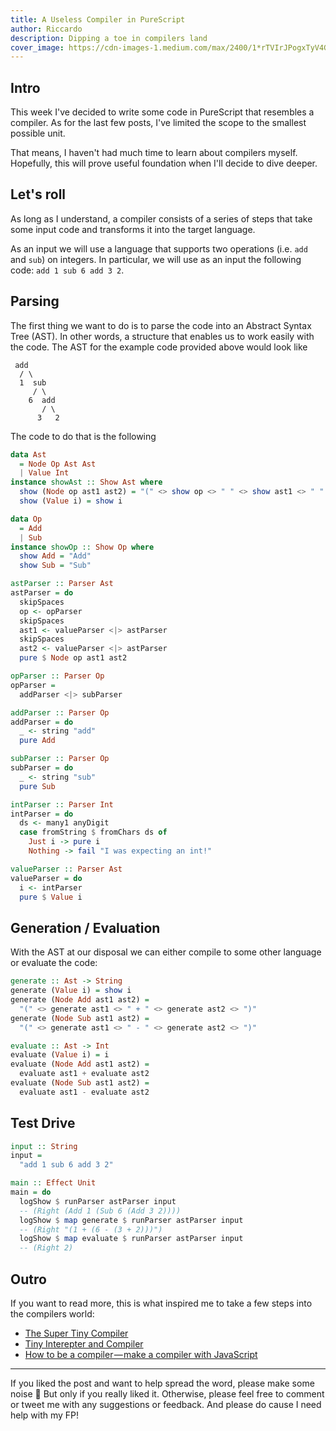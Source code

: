```yaml
---
title: A Useless Compiler in PureScript
author: Riccardo
description: Dipping a toe in compilers land
cover_image: https://cdn-images-1.medium.com/max/2400/1*rTVIrJPogxTyV4Guona3Pw.jpeg
---
```


## Intro

This week I've decided to write some code in PureScript that resembles a compiler. As for the last few posts, I've limited the scope to the smallest possible unit.

That means, I haven't had much time to learn about compilers myself. Hopefully, this will prove useful foundation when I'll decide to dive deeper.

## Let's roll

As long as I understand, a compiler consists of a series of steps that take some input code and transforms it into the target language.

As an input we will use a language that supports two operations (i.e. `add` and `sub`) on integers. In particular, we will use as an input the following code: `add 1 sub 6 add 3 2`.

## Parsing

The first thing we want to do is to parse the code into an Abstract Syntax Tree (AST). In other words, a structure that enables us to work easily with the code. The AST for the example code provided above would look like

```
 add
  / \
  1  sub
     / \
    6  add
       / \
      3   2
```

The code to do that is the following

```haskell
data Ast
  = Node Op Ast Ast
  | Value Int
instance showAst :: Show Ast where
  show (Node op ast1 ast2) = "(" <> show op <> " " <> show ast1 <> " " <> show ast2 <> ")"
  show (Value i) = show i

data Op
  = Add
  | Sub
instance showOp :: Show Op where
  show Add = "Add"
  show Sub = "Sub"

astParser :: Parser Ast
astParser = do
  skipSpaces
  op <- opParser
  skipSpaces
  ast1 <- valueParser <|> astParser
  skipSpaces
  ast2 <- valueParser <|> astParser
  pure $ Node op ast1 ast2

opParser :: Parser Op
opParser =
  addParser <|> subParser

addParser :: Parser Op
addParser = do
  _ <- string "add"
  pure Add

subParser :: Parser Op
subParser = do
  _ <- string "sub"
  pure Sub

intParser :: Parser Int
intParser = do
  ds <- many1 anyDigit
  case fromString $ fromChars ds of
    Just i -> pure i
    Nothing -> fail "I was expecting an int!"

valueParser :: Parser Ast
valueParser = do
  i <- intParser
  pure $ Value i

```

## Generation / Evaluation

With the AST at our disposal we can either compile to some other language or evaluate the code:

```haskell
generate :: Ast -> String
generate (Value i) = show i
generate (Node Add ast1 ast2) =
  "(" <> generate ast1 <> " + " <> generate ast2 <> ")"
generate (Node Sub ast1 ast2) =
  "(" <> generate ast1 <> " - " <> generate ast2 <> ")"

evaluate :: Ast -> Int
evaluate (Value i) = i
evaluate (Node Add ast1 ast2) =
  evaluate ast1 + evaluate ast2
evaluate (Node Sub ast1 ast2) =
  evaluate ast1 - evaluate ast2
```

## Test Drive

```haskell
input :: String
input =
  "add 1 sub 6 add 3 2"

main :: Effect Unit
main = do
  logShow $ runParser astParser input
  -- (Right (Add 1 (Sub 6 (Add 3 2))))
  logShow $ map generate $ runParser astParser input
  -- (Right "(1 + (6 - (3 + 2)))")
  logShow $ map evaluate $ runParser astParser input
  -- (Right 2)
```

## Outro

If you want to read more, this is what inspired me to take a few steps into the compilers world:

- [The Super Tiny Compiler](https://github.com/jamiebuilds/the-super-tiny-compiler/blob/master/the-super-tiny-compiler.js)
- [Tiny Interepter and Compiler](https://github.com/mgechev/tiny-compiler/blob/master/tiny.js)
- [How to be a compiler — make a compiler with JavaScript](https://medium.com/@kosamari/how-to-be-a-compiler-make-a-compiler-with-javascript-4a8a13d473b4)

---

If you liked the post and want to help spread the word, please make some noise 🤘 But only if you really liked it. Otherwise, please feel free to comment or tweet me with any suggestions or feedback. And please do cause I need help with my FP!
